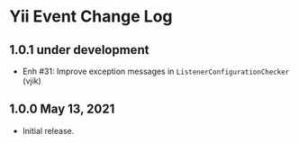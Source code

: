 # Yii Event Change Log

## 1.0.1 under development

- Enh #31: Improve exception messages in `ListenerConfigurationChecker` (vjik)

## 1.0.0 May 13, 2021

- Initial release.
